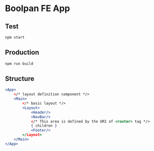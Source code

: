 # Boolpan FE App
## Test
```bash
npm start
```
## Production
```bash
npm run build
```
## Structure
```jsx
<App>
    </* layout definition component */>
    <Main>
        </* basic layout */>
        <Layout>
            <Header/>
            <NavBar/>
            </* This area is defined by the URI of <router> tag */>
            { children }
            <Footer/>
        </Layout>
    </Main>
</App>
```